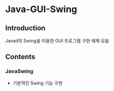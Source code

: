 # Java-GUI-Swing

## Introduction
Javad의 Swing을 이용한 GUI 프로그램 구현 예제 모음

## Contents

### JavaSwing
* 기본적인 Swing 기능 구현 

